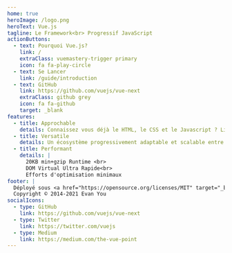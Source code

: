 ```yaml
---
home: true
heroImage: /logo.png
heroText: Vue.js
tagline: Le Framework<br> Progressif JavaScript
actionButtons:
  - text: Pourquoi Vue.js?
    link: /
    extraClass: vuemastery-trigger primary
    icon: fa fa-play-circle
  - text: Se Lancer
    link: /guide/introduction
  - text: GitHub
    link: https://github.com/vuejs/vue-next
    extraClass: github grey
    icon: fa fa-github
    target: _blank
features:
  - title: Approchable
    details: Connaissez vous déjà le HTML, le CSS et le Javascript ? Lisez la documentation et augmentez votre produtivité en un rien de temps!
  - title: Versatile
    details: Un écosystème progressivement adaptable et scalable entre une bibliothèque et un framework complet.
  - title: Performant
    details: |
      20KB min+gzip Runtime <br>
      DOM Virtual Ultra Rapide<br>
      Efforts d'optimisation minimaux
footer: |
  Déployé sous <a href="https://opensource.org/licenses/MIT" target="_blank" rel="noopener">License MIT</a><br>
  Copyright © 2014-2021 Evan You
socialIcons:
  - type: GitHub
    link: https://github.com/vuejs/vue-next
  - type: Twitter
    link: https://twitter.com/vuejs
  - type: Medium
    link: https://medium.com/the-vue-point
---
```


<common-vuemastery-video-modal/>
